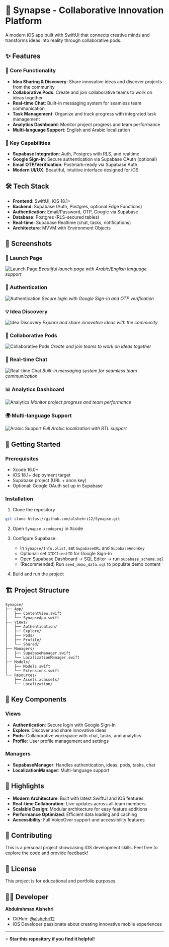 # 🧠 Synapse - Collaborative Innovation Platform

A modern iOS app built with SwiftUI that connects creative minds and transforms ideas into reality through collaborative pods.

## ✨ Features

### 🚀 Core Functionality
- **Idea Sharing & Discovery**: Share innovative ideas and discover projects from the community
- **Collaborative Pods**: Create and join collaborative teams to work on ideas together
- **Real-time Chat**: Built-in messaging system for seamless team communication
- **Task Management**: Organize and track progress with integrated task management
- **Analytics Dashboard**: Monitor project progress and team performance
- **Multi-language Support**: English and Arabic localization

### 🎯 Key Capabilities
- **Supabase Integration**: Auth, Postgres with RLS, and realtime
- **Google Sign-In**: Secure authentication via Supabase OAuth (optional)
- **Email OTP/Verification**: Postmark-ready via Supabase Auth
- **Modern UI/UX**: Beautiful, intuitive interface designed for iOS

## 🛠️ Tech Stack

- **Frontend**: SwiftUI, iOS 18.1+
- **Backend**: Supabase (Auth, Postgres, optional Edge Functions)
- **Authentication**: Email/Password, OTP, Google via Supabase
- **Database**: Postgres (RLS-secured tables)
- **Real-time**: Supabase Realtime (chat, tasks, notifications)
- **Architecture**: MVVM with Environment Objects

## 📱 Screenshots

### 🚀 Launch Page
![Launch Page](screenshots/launch-page.png)
*Beautiful launch page with Arabic/English language support*

### 🔐 Authentication
![Authentication](screenshots/authentication.png)
*Secure login with Google Sign-In and OTP verification*

### 💡 Idea Discovery
![Idea Discovery](screenshots/idea-discovery.png)
*Explore and share innovative ideas with the community*

### 👥 Collaborative Pods
![Collaborative Pods](screenshots/collaborative-pods.png)
*Create and join teams to work on ideas together*

### 💬 Real-time Chat
![Real-time Chat](screenshots/chat.png)
*Built-in messaging system for seamless team communication*

### 📊 Analytics Dashboard
![Analytics](screenshots/analytics.png)
*Monitor project progress and team performance*

### 🌍 Multi-language Support
![Arabic Support](screenshots/arabic-support.png)
*Full Arabic localization with RTL support*

## 🚀 Getting Started

### Prerequisites
- Xcode 16.0+
- iOS 18.1+ deployment target
- Supabase project (URL + anon key)
- Optional: Google OAuth set up in Supabase

### Installation
1. Clone the repository
```bash
git clone https://github.com/alshehri12/Synapse.git
```

2. Open `Synapse.xcodeproj` in Xcode

3. Configure Supabase:
   - In `Synapse/Info.plist`, set `SupabaseURL` and `SupabaseAnonKey`
   - Optional: set `GIDClientID` for Google Sign-In
   - Open Supabase Dashboard → SQL Editor → run `supabase_schema.sql`
   - (Recommended) Run `seed_demo_data.sql` to populate demo content

4. Build and run the project

## 🏗️ Project Structure

```
Synapse/
├── App/
│   ├── ContentView.swift
│   └── SynapseApp.swift
├── Views/
│   ├── Authentication/
│   ├── Explore/
│   ├── Pods/
│   ├── Profile/
│   └── Shared/
├── Managers/
│   ├── SupabaseManager.swift
│   └── LocalizationManager.swift
├── Models/
│   ├── Models.swift
│   └── Extensions.swift
└── Resources/
    ├── Assets.xcassets/
    └── Localization/
```

## 🔧 Key Components

### Views
- **Authentication**: Secure login with Google Sign-In
- **Explore**: Discover and share innovative ideas
- **Pods**: Collaborative workspace with chat, tasks, and analytics
- **Profile**: User profile management and settings

### Managers
- **SupabaseManager**: Handles authentication, ideas, pods, tasks, chat
- **LocalizationManager**: Multi-language support

## 🌟 Highlights

- **Modern Architecture**: Built with latest SwiftUI and iOS features
- **Real-time Collaboration**: Live updates across all team members
- **Scalable Design**: Modular architecture for easy feature additions
- **Performance Optimized**: Efficient data loading and caching
- **Accessibility**: Full VoiceOver support and accessibility features

## 🤝 Contributing

This is a personal project showcasing iOS development skills. Feel free to explore the code and provide feedback!

## 📄 License

This project is for educational and portfolio purposes.

## 👨‍💻 Developer

**Abdulrahman Alshehri**
- GitHub: [@alshehri12](https://github.com/alshehri12)
- iOS Developer passionate about creating innovative mobile experiences

---

⭐ **Star this repository if you find it helpful!**
